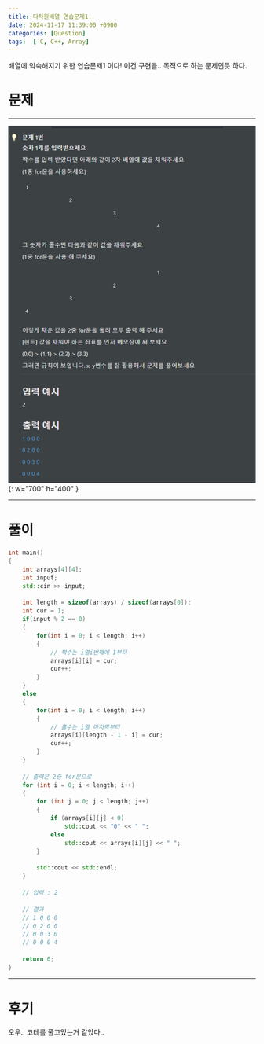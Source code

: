 ```yaml
---
title: 다차원배열 연습문제1.
date: 2024-11-17 11:39:00 +0900
categories: [Question]  
tags:  [ C, C++, Array]
---
```


배열에 익숙해지기 위한 연습문제1 이다!
이건 구현을.. 목적으로 하는 문제인듯 하다.

# 문제   
---------------------------------------

![Desktop View](/assets/img/Array1.png){: w="700" h="400" }

---------------------------------------

# 풀이

```c++
int main()
{
    int arrays[4][4];
    int input;
    std::cin >> input;
    
    int length = sizeof(arrays) / sizeof(arrays[0]);
    int cur = 1;
    if(input % 2 == 0)
    {
        for(int i = 0; i < length; i++)
        {
            // 짝수는 i열i번째에 1부터
            arrays[i][i] = cur;
            cur++;
        }
    }
    else
    {
        for(int i = 0; i < length; i++)
        {
            // 홀수는 i열 마지막부터 
            arrays[i][length - 1 - i] = cur;
            cur++;
        }
    }

    // 출력은 2중 for문으로
    for (int i = 0; i < length; i++)
    {
        for (int j = 0; j < length; j++)
        {
            if (arrays[i][j] < 0)
                std::cout << "0" << " ";
            else
                std::cout << arrays[i][j] << " ";
        }
        
        std::cout << std::endl;
    }

    // 입력 : 2

    // 결과 
    // 1 0 0 0
    // 0 2 0 0
    // 0 0 3 0
    // 0 0 0 4
    
    return 0;
}

```
---------------------------------------

# 후기

오우.. 코테를 풀고있는거 같았다..

